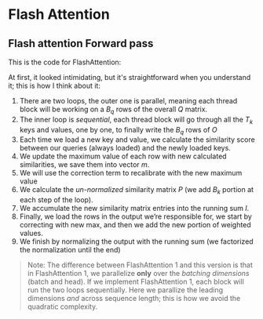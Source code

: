 # Flash Attention

## Flash attention Forward pass

This is the code for FlashAttention:


At first, it looked intimidating, but it's straightforward when you understand it; this is how
I think about it:
1. There are two loops, the outer one is parallel, meaning each thread block will be working on a $B_q$
rows of the overall $Q$ matrix.
2. The inner loop is *sequential*, each thread block will go through all the $T_k$ keys and values, one by one, to finally write the $B_q$ rows of $O$
3. Each time we load a new key and value, we calculate the similarity score between our queries (always loaded) and the newly loaded keys.
4. We update the maximum value of each row with new calculated similarities, we save them into vector $m$.
5. We will use the correction term to recalibrate with the new maximum value
6. We calculate the *un-normalized* similarity matrix $P$ (we add $B_k$ portion at each step of the loop).
7. We accumulate the new similarity matrix entries into the running sum $l$.
8. Finally, we load the rows in the output we’re responsible for, we start by correcting with new max, and then we add the new portion of weighted values.
9. We finish by normalizing the output with the running sum (we factorized the normalization until the end)

> Note: 
> The difference between FlashAttention 1 and this version is that in FlashAttention 1, we parallelize **only** over the *batching dimensions* (batch and head).
> If we implement FlashAttention 1, each block will run the two loops sequentially. Here we parallize the leading dimensions *and* across sequence length; 
> this is how we avoid the quadratic complexity.